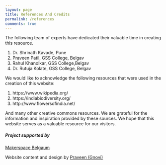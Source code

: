 ```yaml
---
layout: page
title: References And Credits
permalink: /references
comments: true
---
```


<div class="row justify-content-between">
<div class="col-md-8 pr-5">


<p>The following team of experts have dedicated their valuable time in creating this resource.
<ol>
  <li>Dr. Shrinath Kavade, Pune</li>
  <li>Praveen Patil, GSS College, Belgav</li>
  <li>Rahul Khanolkar,  GSS College,Belgav</li>
  <li>Dr. Rutuja Kolate,  GSS College, Belgav</li>
	
  </ol>
</p> 	
	
	
<p>We would like to acknowledge the following resources that were used in the creation of this website:
<ol>
  <li>https://www.wikipedia.org/</li>
  <li>https://indiabiodiversity.org/</li>
  <li>http://www.flowersofindia.net/</li>
  </ol>
	And many other creative commons resources.
	We are grateful for the information and inspiration provided by these sources. 
	We hope that this website serves as a valuable resource for our visitors.</p> 




</div>

<div class="col-md-4">

<div class="sticky-top sticky-top-80">
<h5>Project supported by </h5>
<P> <a target="_blank" href="http://makerspacebgm.in/">Makerspace Belgaum</a></p>

<p>Website content and design by <a target="_blank" href="http://www.gnovi.in/sample-page/">Praveen (Gnovi) </a> </p>

</div>
</div>
</div>
